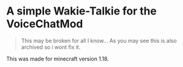 # A simple Wakie-Talkie for the VoiceChatMod
> This may be broken for all I know...
> As you may see this is also archived so i wont fix it.

This was made for minecraft version 1.18.
